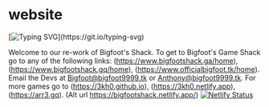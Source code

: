 # website
[![Typing SVG](https://readme-typing-svg.herokuapp.com?center=true&vCenter=true&lines=Bigfoot's+Game+Shack;Created+by+Bigfoot9999+%26+Mr.+Boss;The+best+arcade+%26+action+games!)](https://git.io/typing-svg)

Welcome to our re-work of Bigfoot's Shack. To get to Bigfoot's Game Shack go to any of the following links: (https://www.bigfootshack.ga/home), (https://www.bigfootshack.gq/home), (https://www.officialbigfoot.tk/home). Email the Devs at Bigfoot@bigfoot9999.tk or Anthony@bigfoot9999.tk. For more games go to (https://3kh0.github.io), (https://3kh0.netlify.app), (https://arr3.gq). (Alt url https://bigfootshack.netlify.app/) 
[![Netlify Status](https://api.netlify.com/api/v1/badges/5cd17b72-864a-48c4-92ef-44b219b27eaa/deploy-status)](https://app.netlify.com/sites/bigfootshack/deploys)

